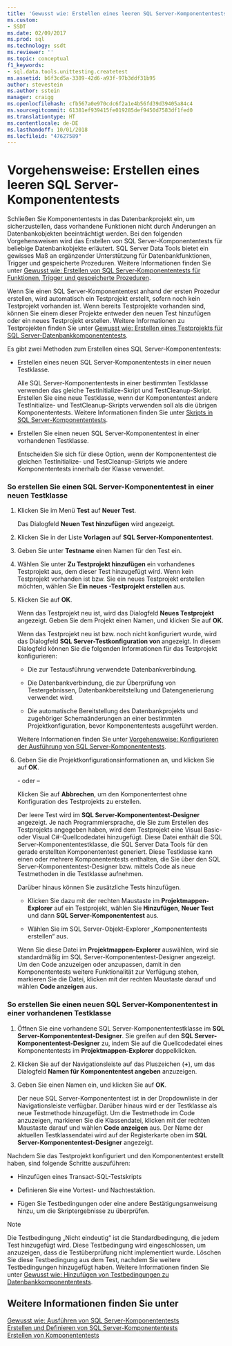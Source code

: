 ```yaml
---
title: 'Gewusst wie: Erstellen eines leeren SQL Server-Komponententests | Microsoft-Dokumentation'
ms.custom:
- SSDT
ms.date: 02/09/2017
ms.prod: sql
ms.technology: ssdt
ms.reviewer: ''
ms.topic: conceptual
f1_keywords:
- sql.data.tools.unittesting.createtest
ms.assetid: b6f3cd5a-3389-42d6-a93f-97b3ddf31b95
author: stevestein
ms.author: sstein
manager: craigg
ms.openlocfilehash: cfb567a0e970cdc6f2a1e4b56fd39d39405a84c4
ms.sourcegitcommit: 61381ef939415fe019285def9450d7583df1fed0
ms.translationtype: HT
ms.contentlocale: de-DE
ms.lasthandoff: 10/01/2018
ms.locfileid: "47627589"
---
```

# <a name="how-to-create-an-empty-sql-server-unit-test"></a>Vorgehensweise: Erstellen eines leeren SQL Server-Komponententests
Schließen Sie Komponententests in das Datenbankprojekt ein, um sicherzustellen, dass vorhandene Funktionen nicht durch Änderungen an Datenbankobjekten beeinträchtigt werden. Bei den folgenden Vorgehensweisen wird das Erstellen von SQL Server-Komponententests für beliebige Datenbankobjekte erläutert. SQL Server Data Tools bietet ein gewisses Maß an ergänzender Unterstützung für Datenbankfunktionen, Trigger und gespeicherte Prozeduren. Weitere Informationen finden Sie unter [Gewusst wie: Erstellen von SQL Server-Komponententests für Funktionen, Trigger und gespeicherte Prozeduren](../ssdt/how-to-create-unit-tests-for-functions-triggers-stored-procedures.md).  
  
Wenn Sie einen SQL Server-Komponententest anhand der ersten Prozedur erstellen, wird automatisch ein Testprojekt erstellt, sofern noch kein Testprojekt vorhanden ist. Wenn bereits Testprojekte vorhanden sind, können Sie einem dieser Projekte entweder den neuen Test hinzufügen oder ein neues Testprojekt erstellen. Weitere Informationen zu Testprojekten finden Sie unter [Gewusst wie: Erstellen eines Testprojekts für SQL Server-Datenbankkomponententests](../ssdt/how-to-create-a-test-project-for-sql-server-database-unit-testing.md).  
  
Es gibt zwei Methoden zum Erstellen eines SQL Server-Komponententests:  
  
-   Erstellen eines neuen SQL Server-Komponententests in einer neuen Testklasse.  
  
    Alle SQL Server-Komponententests in einer bestimmten Testklasse verwenden das gleiche TestInitialize-Skript und TestCleanup-Skript. Erstellen Sie eine neue Testklasse, wenn der Komponententest andere TestInitialize- und TestCleanup-Skripts verwenden soll als die übrigen Komponententests. Weitere Informationen finden Sie unter [Skripts in SQL Server-Komponententests](../ssdt/scripts-in-sql-server-unit-tests.md).  
  
-   Erstellen Sie einen neuen SQL Server-Komponententest in einer vorhandenen Testklasse.  
  
    Entscheiden Sie sich für diese Option, wenn der Komponententest die gleichen TestInitialize- und TestCleanup-Skripts wie andere Komponententests innerhalb der Klasse verwendet.  
  
### <a name="to-create-a-sql-server-unit-test-inside-a-new-test-class"></a>So erstellen Sie einen SQL Server-Komponententest in einer neuen Testklasse  
  
1.  Klicken Sie im Menü **Test** auf **Neuer Test**.  
  
    Das Dialogfeld **Neuen Test hinzufügen** wird angezeigt.  
  
2.  Klicken Sie in der Liste **Vorlagen** auf **SQL Server-Komponententest**.  
  
3.  Geben Sie unter **Testname** einen Namen für den Test ein.  
  
4.  Wählen Sie unter **Zu Testprojekt hinzufügen** ein vorhandenes Testprojekt aus, dem dieser Test hinzugefügt wird. Wenn kein Testprojekt vorhanden ist bzw. Sie ein neues Testprojekt erstellen möchten, wählen Sie **Ein neues <language>-Testprojekt erstellen** aus.  
  
5.  Klicken Sie auf **OK**.  
  
    Wenn das Testprojekt neu ist, wird das Dialogfeld **Neues Testprojekt** angezeigt. Geben Sie dem Projekt einen Namen, und klicken Sie auf **OK**.  
  
    Wenn das Testprojekt neu ist bzw. noch nicht konfiguriert wurde, wird das Dialogfeld **SQL Server-Testkonfiguration von <ProjectName>** angezeigt. In diesem Dialogfeld können Sie die folgenden Informationen für das Testprojekt konfigurieren:  
  
    -   Die zur Testausführung verwendete Datenbankverbindung.  
  
    -   Die Datenbankverbindung, die zur Überprüfung von Testergebnissen, Datenbankbereitstellung und Datengenerierung verwendet wird.  
  
    -   Die automatische Bereitstellung des Datenbankprojekts und zugehöriger Schemaänderungen an einer bestimmten Projektkonfiguration, bevor Komponententests ausgeführt werden.  
  
    Weitere Informationen finden Sie unter [Vorgehensweise: Konfigurieren der Ausführung von SQL Server-Komponententests](../ssdt/how-to-configure-sql-server-unit-test-execution.md).  
  
6.  Geben Sie die Projektkonfigurationsinformationen an, und klicken Sie auf **OK**.  
  
    \- oder –  
  
    Klicken Sie auf **Abbrechen**, um den Komponententest ohne Konfiguration des Testprojekts zu erstellen.  
  
    Der leere Test wird im **SQL Server-Komponententest-Designer** angezeigt. Je nach Programmiersprache, die Sie zum Erstellen des Testprojekts angegeben haben, wird dem Testprojekt eine Visual Basic- oder Visual C\#-Quellcodedatei hinzugefügt. Diese Datei enthält die SQL Server-Komponententestklasse, die SQL Server Data Tools für den gerade erstellten Komponententest generiert. Diese Testklasse kann einen oder mehrere Komponententests enthalten, die Sie über den SQL Server-Komponententest-Designer bzw. mittels Code als neue Testmethoden in die Testklasse aufnehmen.  
  
    Darüber hinaus können Sie zusätzliche Tests hinzufügen.  
  
    -   Klicken Sie dazu mit der rechten Maustaste im **Projektmappen-Explorer** auf ein Testprojekt, wählen Sie **Hinzufügen**, **Neuer Test** und dann **SQL Server-Komponententest** aus.  
  
    -   Wählen Sie im SQL Server-Objekt-Explorer „Komponententests erstellen“ aus.  
  
    Wenn Sie diese Datei im **Projektmappen-Explorer** auswählen, wird sie standardmäßig im SQL Server-Komponententest-Designer angezeigt. Um den Code anzuzeigen oder anzupassen, damit in den Komponententests weitere Funktionalität zur Verfügung stehen, markieren Sie die Datei, klicken mit der rechten Maustaste darauf und wählen **Code anzeigen** aus.  
  
### <a name="to-create-a-sql-server-unit-test-inside-an-existing-test-class"></a>So erstellen Sie einen neuen SQL Server-Komponententest in einer vorhandenen Testklasse  
  
1.  Öffnen Sie eine vorhandene SQL Server-Komponententestklasse im **SQL Server-Komponententest-Designer**. Sie greifen auf den **SQL Server-Komponententest-Designer** zu, indem Sie auf die Quellcodedatei eines Komponententests im **Projektmappen-Explorer** doppelklicken.  
  
2.  Klicken Sie auf der Navigationsleiste auf das Pluszeichen (**+**), um das Dialogfeld **Namen für Komponententest angeben** anzuzeigen.  
  
3.  Geben Sie einen Namen ein, und klicken Sie auf **OK**.  
  
    Der neue SQL Server-Komponententest ist in der Dropdownliste in der Navigationsleiste verfügbar. Darüber hinaus wird er der Testklasse als neue Testmethode hinzugefügt. Um die Testmethode im Code anzuzeigen, markieren Sie die Klassendatei, klicken mit der rechten Maustaste darauf und wählen **Code anzeigen** aus. Der Name der aktuellen Testklassendatei wird auf der Registerkarte oben im **SQL Server-Komponententest-Designer** angezeigt.  
  
Nachdem Sie das Testprojekt konfiguriert und den Komponententest erstellt haben, sind folgende Schritte auszuführen:  
  
-   Hinzufügen eines Transact\-SQL-Testskripts  
  
-   Definieren Sie eine Vortest- und Nachtestaktion.  
  
-   Fügen Sie Testbedingungen oder eine andere Bestätigungsanweisung hinzu, um die Skriptergebnisse zu überprüfen.  
  
> [!NOTE]  
> Die Testbedingung „Nicht eindeutig“ ist die Standardbedingung, die jedem Test hinzugefügt wird. Diese Testbedingung wird eingeschlossen, um anzuzeigen, dass die Testüberprüfung nicht implementiert wurde. Löschen Sie diese Testbedingung aus dem Test, nachdem Sie weitere Testbedingungen hinzugefügt haben. Weitere Informationen finden Sie unter [Gewusst wie: Hinzufügen von Testbedingungen zu Datenbankkomponententests](http://msdn.microsoft.com/library/aa833242(VS.100).aspx).  
  
## <a name="see-also"></a>Weitere Informationen finden Sie unter  
[Gewusst wie: Ausführen von SQL Server-Komponententests](../ssdt/how-to-run-sql-server-unit-tests.md)  
[Erstellen und Definieren von SQL Server-Komponententests](../ssdt/creating-and-defining-sql-server-unit-tests.md)  
[Erstellen von Komponententests](http://msdn.microsoft.com/library/ms182523(VS.90).aspx)  
  
